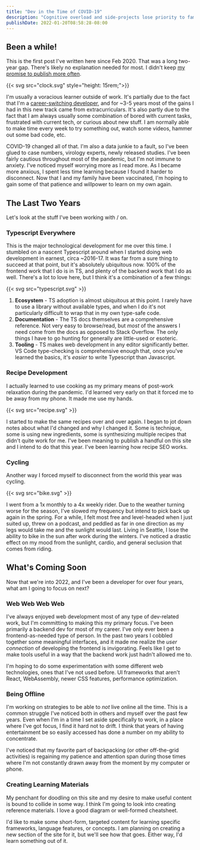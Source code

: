```yaml
---
title: "Dev in the Time of COVID-19"
description: "Cognitive overload and side-projects lose priority to family and risk assessment."
publishDate: 2022-01-20T08:58:28-08:00
---
```


## Been a while!

This is the first post I've written here since Feb 2020. That was a long two-year gap. There's likely no explanation needed for most. I didn't keep [my promise to publish more often](/blog/hugo/).

{{< svg src="clock.svg" style="height: 15rem;">}}

I'm usually a voracious learner outside of work. It's partially due to the fact that I'm a [career-switching developer](/blog/switching-careers-to-software-engineering-part-two/), and for ~3-5 years most of the gains I had in this new track came from extracurriculars. It's also partly due to the fact that I am always usually some combination of bored with current tasks, frustrated with current tech, or curious about new stuff. I am normally able to make time every week to try something out, watch some videos, hammer out some bad code, etc.

COVID-19 changed all of that. I'm also a data junkie to a fault, so I've been glued to case numbers, virology experts, newly released studies. I've been fairly cautious throughout most of the pandemic, but I'm not immune to anxiety. I've noticed myself worrying more as I read more. As I became more anxious, I spent less time learning because I found it harder to disconnect. Now that I and my family have been vaccinated, I'm hoping to gain some of that patience and willpower to learn on my own again.

## The Last Two Years

Let's look at the stuff I've been working with / on.

### Typescript Everywhere

This is the major technological development for me over this time. I stumbled on a nascent Typescript around when I started doing web development in earnest, circa ~2016-17. It was far from a sure thing to succeed at that point, but it's absolutely ubiquitous now. 100% of the frontend work that I do is in TS, and plenty of the backend work that I do as well. There's a lot to love here, but I think it's a combination of a few things:

{{< svg src="typescript.svg" >}}

1. **Ecosystem** - TS adoption is almost ubiquitous at this point. I rarely have to use a library without available types, and when I do it's not particularly difficult to wrap that in my own type-safe code.
2. **Documentation** - The TS docs themselves are a comprehensive reference. Not very easy to browse/read, but _most_ of the answers I need come from the docs as opposed to Stack Overflow. The only things I have to go hunting for generally are little-used or esoteric.
3. **Tooling** - TS makes web development in any editor significantly better. VS Code type-checking is comprehensive enough that, once you've learned the basics, it's _easier_ to write Typescript than Javascript.

### Recipe Development

I actually learned to use cooking as my primary means of post-work relaxation during the pandemic. I'd learned very early on that it forced me to be away from my phone. It made me use my hands.

{{< svg src="recipe.svg" >}}

I started to make the same recipes over and over again. I began to jot down notes about what I'd changed and why I changed it. Some is technique, some is using new ingredients, some is synthesizing multiple recipes that didn't quite work for me. I've been meaning to publish a handful on this site and I intend to do that this year. I've been learning how recipe SEO works.

### Cycling

Another way I forced myself to disconnect from the world this year was cycling.

{{< svg src="bike.svg" >}}

I went from a 1x monthly to a 4x weekly rider. Due to the weather turning worse for the season, I've slowed my frequency but intend to pick back up again in the spring. For a while, I felt most free and level-headed when I just suited up, threw on a podcast, and peddled as far in one direction as my legs would take me and the sunlight would last. Living in Seattle, I lose the ability to bike in the sun after work during the winters. I've noticed a drastic effect on my mood from the sunlight, cardio, and general seclusion that comes from riding.

## What's Coming Soon

Now that we're into 2022, and I've been a developer for over four years, what am I going to focus on next?

### Web Web Web Web

I've always enjoyed web development most of any type of dev-related work, but I'm committing to making this my primary focus. I've been primarily a backend dev for most of my career. I've only ever been a frontend-as-needed type of person. In the past two years I cobbled together some meaningful interfaces, and it made me realize the _user connection_ of developing the frontend is invigorating. Feels like I get to make tools useful in a way that the backend work just hadn't allowed me to.

I'm hoping to do some experimentation with some different web technologies, ones that I've not used before. UI frameworks that aren't React, WebAssembly, newer CSS features, performance optimization.

### Being Offline

I'm working on strategies to be able to _not_ live online all the time. This is a common struggle I've noticed both in others and myself over the past few years. Even when I'm in a time I set aside specifically to work, in a place where I've got focus, I find it hard not to drift. I think that years of having entertainment be so easily accessed has done a number on my ability to concentrate.

I've noticed that my favorite part of backpacking (or other off-the-grid activities) is regaining my patience and attention span during those times where I'm not constantly drawn away from the moment by my computer or phone.

### Creating Learning Materials

My penchant for doodling on this site and my desire to make useful content is bound to collide in some way. I think I'm going to look into creating reference materials. I love a good diagram or well-formed cheatsheet.

I'd like to make some short-form, targeted content for learning specific frameworks, language features, or concepts. I am planning on creating a new section of the site for it, but we'll see how that goes. Either way, I'd learn something out of it.
